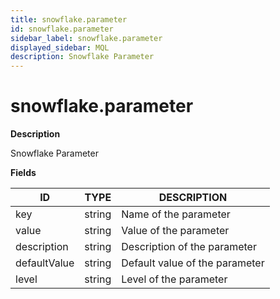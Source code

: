 ```yaml
---
title: snowflake.parameter
id: snowflake.parameter
sidebar_label: snowflake.parameter
displayed_sidebar: MQL
description: Snowflake Parameter
---
```


# snowflake.parameter

**Description**

Snowflake Parameter

**Fields**

| ID           | TYPE   | DESCRIPTION                    |
| ------------ | ------ | ------------------------------ |
| key          | string | Name of the parameter          |
| value        | string | Value of the parameter         |
| description  | string | Description of the parameter   |
| defaultValue | string | Default value of the parameter |
| level        | string | Level of the parameter         |
